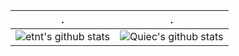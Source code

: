 <!--
**etnt/etnt** is a ✨ _special_ ✨ repository because its `README.md` (this file) appears on your GitHub profile.

Here are some ideas to get you started:

- 🔭 I’m currently working on ...
- 🌱 I’m currently learning ...
- 👯 I’m looking to collaborate on ...
- 🤔 I’m looking for help with ...
- 💬 Ask me about ...
- 📫 How to reach me: ...
- 😄 Pronouns: ...
- ⚡ Fun fact: ...
-->

<!-- Stole this idea from: https://github.com/BEPb/BEPb/blob/main/README.md -->
| .                                                                                                                                       | .                                                                                                                         |
|-----------------------------------------------------------------------------------------------------------------------------------------|---------------------------------------------------------------------------------------------------------------------------|
| ![etnt's github stats](https://github-readme-stats.vercel.app/api?username=etnt&show_icons=true&theme=radical&include_all_commits=true) | ![Quiec's github stats](https://github-readme-stats.vercel.app/api/top-langs/?username=etnt&theme=radical&layout=compact) |

